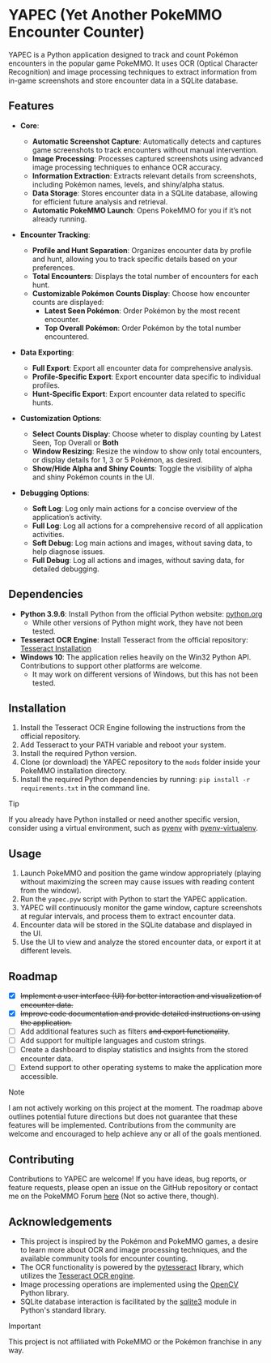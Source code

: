 # YAPEC (Yet Another PokeMMO Encounter Counter)

YAPEC is a Python application designed to track and count Pokémon encounters in the popular game PokeMMO. It uses OCR (Optical Character Recognition) and image processing techniques to extract information from in-game screenshots and store encounter data in a SQLite database.

## Features

- **Core**:
  - **Automatic Screenshot Capture**: Automatically detects and captures game screenshots to track encounters without manual intervention.
  - **Image Processing**: Processes captured screenshots using advanced image processing techniques to enhance OCR accuracy.
  - **Information Extraction**: Extracts relevant details from screenshots, including Pokémon names, levels, and shiny/alpha status.
  - **Data Storage**: Stores encounter data in a SQLite database, allowing for efficient future analysis and retrieval.
  - **Automatic PokeMMO Launch**: Opens PokeMMO for you if it’s not already running.

- **Encounter Tracking**:
  - **Profile and Hunt Separation**: Organizes encounter data by profile and hunt, allowing you to track specific details based on your preferences.
  - **Total Encounters**: Displays the total number of encounters for each hunt.
  - **Customizable Pokémon Counts Display**: Choose how encounter counts are displayed:
    - **Latest Seen Pokémon**: Order Pokémon by the most recent encounter.
    - **Top Overall Pokémon**: Order Pokémon by the total number encountered.

- **Data Exporting**:
  - **Full Export**: Export all encounter data for comprehensive analysis.
  - **Profile-Specific Export**: Export encounter data specific to individual profiles.
  - **Hunt-Specific Export**: Export encounter data related to specific hunts.

- **Customization Options**:
  - **Select Counts Display**: Choose wheter to display counting by Latest Seen, Top Overall or **Both**
  - **Window Resizing**: Resize the window to show only total encounters, or display details for 1, 3 or 5 Pokémon, as desired.
  - **Show/Hide Alpha and Shiny Counts**: Toggle the visibility of alpha and shiny Pokémon counts in the UI.

- **Debugging Options**:
  - **Soft Log**: Log only main actions for a concise overview of the application’s activity.
  - **Full Log**: Log all actions for a comprehensive record of all application activities.
  - **Soft Debug**: Log main actions and images, without saving data, to help diagnose issues.
  - **Full Debug**: Log all actions and images, without saving data, for detailed debugging.

## Dependencies

- **Python 3.9.6**: Install Python from the official Python website: [python.org](https://www.python.org)
  - While other versions of Python might work, they have not been tested.
- **Tesseract OCR Engine**: Install Tesseract from the official repository: [Tesseract Installation](https://tesseract-ocr.github.io/tessdoc/Installation.html)
- **Windows 10**: The application relies heavily on the Win32 Python API. Contributions to support other platforms are welcome.
  - It may work on different versions of Windows, but this has not been tested.

## Installation

1. Install the Tesseract OCR Engine following the instructions from the official repository.
2. Add Tesseract to your PATH variable and reboot your system.
3. Install the required Python version.
4. Clone (or download) the YAPEC repository to the `mods` folder inside your PokeMMO installation directory.
5. Install the required Python dependencies by running: `pip install -r requirements.txt` in the command line.
> [!TIP]
> If you already have Python installed or need another specific version, consider using a virtual environment, such as [pyenv](https://github.com/pyenv/pyenv) with [pyenv-virtualenv](https://github.com/pyenv/pyenv-virtualenv).

## Usage

1. Launch PokeMMO and position the game window appropriately (playing without maximizing the screen may cause issues with reading content from the window).
2. Run the `yapec.pyw` script with Python to start the YAPEC application.
3. YAPEC will continuously monitor the game window, capture screenshots at regular intervals, and process them to extract encounter data.
4. Encounter data will be stored in the SQLite database and displayed in the UI.
5. Use the UI to view and analyze the stored encounter data, or export it at different levels.

## Roadmap

- [X] ~~Implement a user interface (UI) for better interaction and visualization of encounter data.~~
- [X] ~~Improve code documentation and provide detailed instructions on using the application.~~
- [ ] Add additional features such as filters ~~and export functionality~~.
- [ ] Add support for multiple languages and custom strings.
- [ ] Create a dashboard to display statistics and insights from the stored encounter data.
- [ ] Extend support to other operating systems to make the application more accessible.

> [!NOTE]
> I am not actively working on this project at the moment. The roadmap above outlines potential future directions but does not guarantee that these features will be implemented. Contributions from the community are welcome and encouraged to help achieve any or all of the goals mentioned.

## Contributing

Contributions to YAPEC are welcome! If you have ideas, bug reports, or feature requests, please open an issue on the GitHub repository or contact me on the PokeMMO Forum [here](https://forums.pokemmo.com/index.php?/profile/472246-tinquinho/) (Not so active there, though).

## Acknowledgements

- This project is inspired by the Pokémon and PokeMMO games, a desire to learn more about OCR and image processing techniques, and the available community tools for encounter counting.
- The OCR functionality is powered by the [pytesseract](https://github.com/madmaze/pytesseract) library, which utilizes the [Tesseract OCR engine](https://github.com/tesseract-ocr/tesseract).
- Image processing operations are implemented using the [OpenCV](https://opencv.org/) Python library.
- SQLite database interaction is facilitated by the [sqlite3](https://docs.python.org/3/library/sqlite3.html) module in Python's standard library.

> [!IMPORTANT]
> This project is not affiliated with PokeMMO or the Pokémon franchise in any way.
